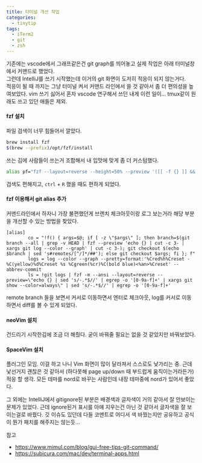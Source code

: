 ```yaml
---
title: 터미널 개선 작업
categories:
  - tinytip
tags:
  - iTerm2
  - git
  - zsh
---
```


기존에는 vscode에서 그래프같은건 git graph를 띄어놓고 실제 작업은 아래 터미널창에서 커맨드로 했었다.  
그런데 IntelliJ를 쓰기 시작했는데 이거의 git 화면이 도저히 적응이 되지 않는거다.  
적응이 될 때 까지는 그냥 터미널 켜서 커맨드 라인에서 쓸 것 같아서 좀 더 편의성을 높여보았다. vim 쓰기 싫어서 혼자 vscode 연구해서 쓰던 내게 이런 일이... tmux같이 원래도 쓰고 있던 애들은 제외.

#### fzf 설치

파일 검색이 너무 힘들어서 깔았다.

```zsh
brew install fzf
$(brew --prefix)/opt/fzf/install
```

쓰는 김에 사람들이 쓰는거 조합해서 내 입맛에 맞게 좀 더 커스텀했다.

```zsh
alias pf="fzf --layout=reverse --height=50% --preview '([[ -f {} ]] && (bat --style=numbers --color=always {} || cat {})) || ([[ -d {} ]] && (tree -C {} | less)) || echo {} 2> /dev/null | head -200'"
```

검색도 편해지고, `ctrl` + `R` 했을 때도 편하게 되었다.

#### fzf 이용해서 git alias 추가

커맨드라인에서 하자니 가장 불편했던게 브랜치 체크아웃이랑 로그 보는거라 해당 부분을 개선할 수 있는 방법을 찾았다.

```
[alias]
        co = "!f() { args=$@; if [ -z \"$args\" ]; then branch=$(git branch --all | grep -v HEAD | fzf --preview 'echo {} | cut -c 3- | xargs git log --color --graph' | cut -c 3-); git checkout $(echo $branch | sed 's#remotes/[^/]*/##'); else git checkout $args; fi }; f"
        logs = log --color --graph --pretty=format:'%Cred%h%Creset -%C(yellow)%d%Creset %s %Cgreen(%cr)%C(bold blue)<%an>%Creset' --abbrev-commit
        ls = !git logs | fzf -m --ansi --layout=reverse --preview=\"echo {} | sed 's/-.*$//' | egrep -o '[0-9a-f]+' | xargs git show --color=always\" | sed 's/-.*$//' | egrep -o '[0-9a-f]+'
```

remote branch 들을 보면서 커서로 이동하면서 엔터로 체크아웃, log를 커서로 이동하면서 diff를 볼 수 있게 되었다.

#### neoVim 설치

건드리기 시작한김에 조금 더 해줬다. 굳이 바꿔줄 필요는 없을 것 같았지만 바꿔보았다.

#### SpaceVim 설치

플러그인 모임. 이걸 하고 나니 Vim 화면이 많이 달라져서 스스로도 낯가리는 중. 근데 낯선거지 괜찮은 것 같아서 (하다못해 page up/down 때 부드럽게 움직이는거라든가) 적응 할 생각. 모든 테마를 nord로 바꾸는 사람인데 내장 테마중에 nord가 있어서 좋았다.

그 외에는 IntelliJ에서 gitignore된 부분은 배경색과 글자색이 거의 같아서 잘 안보이는 문제가 있었다. 근데 ignore된거 표시를 아얘 지우는건 아닌 것 같아서 글자색을 잘 보이는걸로 바꿨다. 깃 이슈도 있던데 다들 코멘트로 어디서 색 바꿨는지만 공유하고 공식이 뭔가 패치를 해주지는 않는듯...

참고
* https://www.mimul.com/blog/gui-free-tips-git-command/
* https://subicura.com/mac/dev/terminal-apps.html

